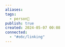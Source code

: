 ```yaml
---
aliases: 
tags:
  - person👤
publish: true
created: 2024-05-07 00:08
connected:
  - "#обс/linking"
---
```





